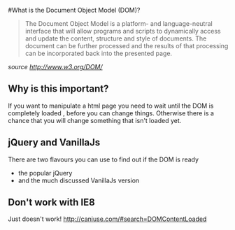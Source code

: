 #What is the Document Object Model (DOM)?

>The Document Object Model is a platform- and language-neutral interface that will allow programs and scripts to dynamically access and update the content, structure and style of documents. The document can be further processed and the results of that processing can be incorporated back into the presented page.

*source <http://www.w3.org/DOM/>*


## Why is this important?

If you want to manipulate a html page you need to wait until the DOM is completely loaded , before you can change things.
Otherwise there is a chance that you will change something that isn't loaded yet.


## jQuery and VanillaJs

There are two flavours you can use to find out if the DOM is ready
- the popular jQuery 
- and the much discussed VanillaJs version



## Don't work with IE8

Just doesn't work!
<http://caniuse.com/#search=DOMContentLoaded>